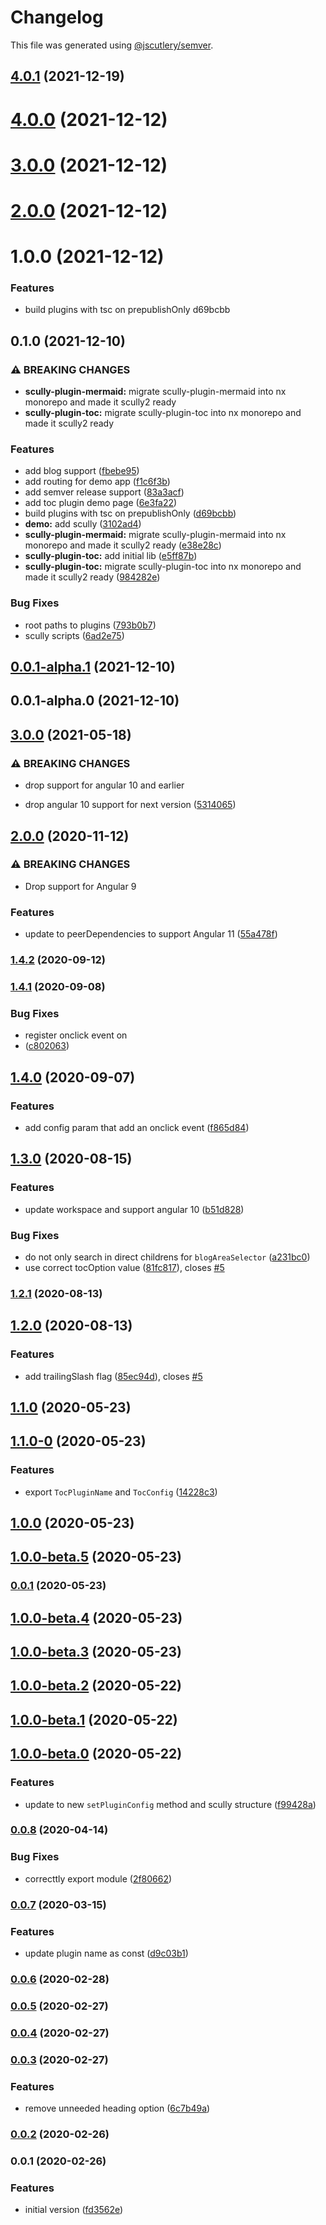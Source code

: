 # Changelog

This file was generated using [@jscutlery/semver](https://github.com/jscutlery/semver).

## [4.0.1](https://github.com/k9n-dev/scully-plugins/compare/scully-plugin-toc-4.0.0...scully-plugin-toc-4.0.1) (2021-12-19)



# [4.0.0](/compare/scully-plugin-toc-3.0.0...scully-plugin-toc-4.0.0) (2021-12-12)



# [3.0.0](/compare/scully-plugin-toc-2.0.0...scully-plugin-toc-3.0.0) (2021-12-12)



# [2.0.0](/compare/scully-plugin-toc-1.0.0...scully-plugin-toc-2.0.0) (2021-12-12)



# 1.0.0 (2021-12-12)


### Features

* build plugins with tsc on prepublishOnly d69bcbb



## 0.1.0 (2021-12-10)


### ⚠ BREAKING CHANGES

* **scully-plugin-mermaid:** migrate scully-plugin-mermaid into nx monorepo and made it scully2 ready
* **scully-plugin-toc:** migrate scully-plugin-toc into nx monorepo and made it scully2 ready

### Features

* add blog support ([fbebe95](https://github.com/k9n-dev/scully-plugins/commit/fbebe950f217c3f7320f19835e2faa397087564c))
* add routing for demo app ([f1c6f3b](https://github.com/k9n-dev/scully-plugins/commit/f1c6f3b3a6806410068d3596f86bab5490121609))
* add semver release support ([83a3acf](https://github.com/k9n-dev/scully-plugins/commit/83a3acf8af725c2ceecf22216967543957f4628e))
* add toc plugin demo page ([6e3fa22](https://github.com/k9n-dev/scully-plugins/commit/6e3fa222460244913f275cf2c6e116b78aa1d16c))
* build plugins with tsc on prepublishOnly ([d69bcbb](https://github.com/k9n-dev/scully-plugins/commit/d69bcbb19104094ab3ffb5c57bba7efe34954ff9))
* **demo:** add scully ([3102ad4](https://github.com/k9n-dev/scully-plugins/commit/3102ad49423825ffaeb3932dc18ba524a5deb7ae))
* **scully-plugin-mermaid:** migrate scully-plugin-mermaid into nx monorepo and made it scully2 ready ([e38e28c](https://github.com/k9n-dev/scully-plugins/commit/e38e28ce4569db416af5e81e30480f5815650acf))
* **scully-plugin-toc:** add initial lib ([e5ff87b](https://github.com/k9n-dev/scully-plugins/commit/e5ff87b7ee37423bb9f8cf56966bbda170d2af30))
* **scully-plugin-toc:** migrate scully-plugin-toc into nx monorepo and made it scully2 ready ([984282e](https://github.com/k9n-dev/scully-plugins/commit/984282e66ec3596b45b59f33c5d5dfa416cda272))


### Bug Fixes

* root paths to plugins ([793b0b7](https://github.com/k9n-dev/scully-plugins/commit/793b0b747aafaa9a972840a61d0cf3e0c6c420e5))
* scully scripts ([6ad2e75](https://github.com/k9n-dev/scully-plugins/commit/6ad2e75cbe821d829c2db6783190592860b692b3))

## [0.0.1-alpha.1](/compare/scully-plugin-toc-0.0.1-alpha.0...scully-plugin-toc-0.0.1-alpha.1) (2021-12-10)



## 0.0.1-alpha.0 (2021-12-10)



## [3.0.0](https://github.com/k9n-dev/scully-plugins/tree/main/scully/plugins/scully-plugin-toc/compare/v2.0.0...v3.0.0) (2021-05-18)


### ⚠ BREAKING CHANGES

* drop support for angular 10 and earlier

* drop angular 10 support for next version ([5314065](https://github.com/k9n-dev/scully-plugins/tree/main/scully/plugins/scully-plugin-toc/commit/53140650c809fa5b29123e3beaa07bb9ee623bd5))

## [2.0.0](https://github.com/k9n-dev/scully-plugins/tree/main/scully/plugins/scully-plugin-toc/compare/v1.4.2...v2.0.0) (2020-11-12)


### ⚠ BREAKING CHANGES

* Drop support for Angular 9

### Features

* update to peerDependencies to support Angular 11 ([55a478f](https://github.com/k9n-dev/scully-plugins/tree/main/scully/plugins/scully-plugin-toc/commit/55a478f24fc1a429ed219f966ed4968cef0513b3))

### [1.4.2](https://github.com/k9n-dev/scully-plugins/tree/main/scully/plugins/scully-plugin-toc/compare/v1.4.1...v1.4.2) (2020-09-12)

### [1.4.1](https://github.com/k9n-dev/scully-plugins/tree/main/scully/plugins/scully-plugin-toc/compare/v1.4.0...v1.4.1) (2020-09-08)


### Bug Fixes

* register onclick event on <li> ([c802063](https://github.com/k9n-dev/scully-plugins/tree/main/scully/plugins/scully-plugin-toc/commit/c802063e1b59d161d38962cf70404b7deb48cd4e))

## [1.4.0](https://github.com/k9n-dev/scully-plugins/tree/main/scully/plugins/scully-plugin-toc/compare/v1.3.0...v1.4.0) (2020-09-07)


### Features

* add config param that add an onclick event ([f865d84](https://github.com/k9n-dev/scully-plugins/tree/main/scully/plugins/scully-plugin-toc/commit/f865d848e530caad1d56a21af9e354053c8ec1bf))

## [1.3.0](https://github.com/k9n-dev/scully-plugins/tree/main/scully/plugins/scully-plugin-toc/compare/v1.2.0...v1.3.0) (2020-08-15)


### Features

* update workspace and support angular 10 ([b51d828](https://github.com/k9n-dev/scully-plugins/tree/main/scully/plugins/scully-plugin-toc/commit/b51d828b064057db823e24c685baed66de950729))


### Bug Fixes

* do not only search in direct childrens for `blogAreaSelector` ([a231bc0](https://github.com/k9n-dev/scully-plugins/tree/main/scully/plugins/scully-plugin-toc/commit/a231bc03b6ff62a8e67d85e0b3496087d1ec3dd9))
* use correct tocOption value ([81fc817](https://github.com/k9n-dev/scully-plugins/tree/main/scully/plugins/scully-plugin-toc/commit/81fc81782af3b7dfcf571eac535644840a7f1694)), closes [#5](https://github.com/k9n-dev/scully-plugins/tree/main/scully/plugins/scully-plugin-toc/issues/5)

### [1.2.1](https://github.com/k9n-dev/scully-plugins/tree/main/scully/plugins/scully-plugin-toc/compare/v1.2.0...v1.2.1) (2020-08-13)

## [1.2.0](https://github.com/k9n-dev/scully-plugins/tree/main/scully/plugins/scully-plugin-toc/compare/v1.1.0...v1.2.0) (2020-08-13)


### Features

* add trailingSlash flag ([85ec94d](https://github.com/k9n-dev/scully-plugins/tree/main/scully/plugins/scully-plugin-toc/commit/85ec94d22d8306ba5ed7621b47b1e7e09dd8be7a)), closes [#5](https://github.com/k9n-dev/scully-plugins/tree/main/scully/plugins/scully-plugin-toc/issues/5)

## [1.1.0](https://github.com/k9n-dev/scully-plugins/tree/main/scully/plugins/scully-plugin-toc/compare/v1.1.0-0...v1.1.0) (2020-05-23)

## [1.1.0-0](https://github.com/k9n-dev/scully-plugins/tree/main/scully/plugins/scully-plugin-toc/compare/v1.0.0...v1.1.0-0) (2020-05-23)


### Features

* export `TocPluginName` and `TocConfig` ([14228c3](https://github.com/k9n-dev/scully-plugins/tree/main/scully/plugins/scully-plugin-toc/commit/14228c3a80081f814262463b5337ad31dff4dad5))

## [1.0.0](https://github.com/k9n-dev/scully-plugins/tree/main/scully/plugins/scully-plugin-toc/compare/v1.0.0-beta.5...v1.0.0) (2020-05-23)

## [1.0.0-beta.5](https://github.com/k9n-dev/scully-plugins/tree/main/scully/plugins/scully-plugin-toc/compare/v1.0.0-beta.4...v1.0.0-beta.5) (2020-05-23)

### [0.0.1](https://github.com/k9n-dev/scully-plugins/tree/main/scully/plugins/scully-plugin-toc/compare/v1.0.0-beta.4...v0.0.1) (2020-05-23)

## [1.0.0-beta.4](https://github.com/k9n-dev/scully-plugins/tree/main/scully/plugins/scully-plugin-toc/compare/v1.0.0-beta.3...v1.0.0-beta.4) (2020-05-23)

## [1.0.0-beta.3](https://github.com/k9n-dev/scully-plugins/tree/main/scully/plugins/scully-plugin-toc/compare/v1.0.0-beta.2...v1.0.0-beta.3) (2020-05-23)

## [1.0.0-beta.2](https://github.com/k9n-dev/scully-plugins/tree/main/scully/plugins/scully-plugin-toc/compare/v1.0.0-beta.1...v1.0.0-beta.2) (2020-05-22)

## [1.0.0-beta.1](https://github.com/k9n-dev/scully-plugins/tree/main/scully/plugins/scully-plugin-toc/compare/v1.0.0-beta.0...v1.0.0-beta.1) (2020-05-22)

## [1.0.0-beta.0](https://github.com/k9n-dev/scully-plugins/tree/main/scully/plugins/scully-plugin-toc/compare/v0.0.8...v1.0.0-beta.0) (2020-05-22)


### Features

* update to new `setPluginConfig` method and scully structure ([f99428a](https://github.com/k9n-dev/scully-plugins/tree/main/scully/plugins/scully-plugin-toc/commit/f99428ade5de3b368d6f2ffaa80a37e44912b2d3))

### [0.0.8](https://github.com/k9n-dev/scully-plugins/tree/main/scully/plugins/scully-plugin-toc/compare/v0.0.7...v0.0.8) (2020-04-14)


### Bug Fixes

* correcttly export module ([2f80662](https://github.com/k9n-dev/scully-plugins/tree/main/scully/plugins/scully-plugin-toc/commit/2f80662b9ac6840963bf381e43692476e729694f))

### [0.0.7](https://github.com/k9n-dev/scully-plugins/tree/main/scully/plugins/scully-plugin-toc/compare/v0.0.6...v0.0.7) (2020-03-15)


### Features

* update plugin name as const ([d9c03b1](https://github.com/k9n-dev/scully-plugins/tree/main/scully/plugins/scully-plugin-toc/commit/d9c03b18646b68abda52a46ca2adb0a6d82ef3d9))

### [0.0.6](https://github.com/k9n-dev/scully-plugins/tree/main/scully/plugins/scully-plugin-toc/compare/v0.0.5...v0.0.6) (2020-02-28)

### [0.0.5](https://github.com/k9n-dev/scully-plugins/tree/main/scully/plugins/scully-plugin-toc/compare/v0.0.4...v0.0.5) (2020-02-27)

### [0.0.4](https://github.com/k9n-dev/scully-plugins/tree/main/scully/plugins/scully-plugin-toc/compare/v0.0.3...v0.0.4) (2020-02-27)

### [0.0.3](https://github.com/k9n-dev/scully-plugins/tree/main/scully/plugins/scully-plugin-toc/compare/v0.0.2...v0.0.3) (2020-02-27)


### Features

* remove unneeded heading option ([6c7b49a](https://github.com/k9n-dev/scully-plugins/tree/main/scully/plugins/scully-plugin-toc/commit/6c7b49a79d8830e4d90d301882fc7d99d2b0887f))

### [0.0.2](https://github.com/k9n-dev/scully-plugins/tree/main/scully/plugins/scully-plugin-toc/compare/v0.0.1...v0.0.2) (2020-02-26)

### 0.0.1 (2020-02-26)


### Features

* initial version ([fd3562e](https://github.com/k9n-dev/scully-plugins/tree/main/scully/plugins/scully-plugin-toc/commit/fd3562ec8e21689d0621dbfe58d7b41cf56b47a4))

